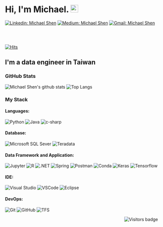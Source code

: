 # Hi, I'm Michael. <img src="https://media.giphy.com/media/hvRJCLFzcasrR4ia7z/giphy.gif" width="25px">


[![Linkedin: Michael Shen](https://img.shields.io/badge/-MichaelShen-blue?style=flat-square&logo=Linkedin&logoColor=white&link=https://www.linkedin.com/in/michael-shen-574b75105/)](https://www.linkedin.com/in/michael-shen-574b75105/)
[![Medium: Michael Shen](https://img.shields.io/badge/-MichaelShen-black?style=flat-square&logo=Medium&logoColor=white&link=https://medium.com/@michael830725)](https://medium.com/@michael830725)
[![Gmail: Michael Shen](https://img.shields.io/badge/Gmail-D14836?style=flat-square&logo=gmail&logoColor=white&link=mailto:michael830725@gmail.com)](mailto:michael830725@gmail.com)

<br>
<br>

[![Hits](https://hits.seeyoufarm.com/api/count/incr/badge.svg?url=https%3A%2F%2Fgithub.com%2FChangSian&count_bg=%2395DFAF&title_bg=%239A9897&icon=python.svg&icon_color=%23FFBCF5&title=HITs%21&edge_flat=false)](https://hits.seeyoufarm.com)


## **I'm a data engineer in Taiwan**
<!--
【Competition】

《2019 autumn E.Sun Bank AI open competition》.  
・Top 1%(15/1366) in 2019 autumn E.Sun Bank AI open predict competition as team members.  
・Won second place in 2019 autumn E.Sun Bank AI open creativity presentation competition.  

《2020 Shopee Code League- series of Kaggle competition in Asia- Pacific(open category, 3000+ teams enrolled)》  
・14th in Sentiment Analysis(NLP task).  
・34th in Product Title Translation(NLP task).  
・38th in Marketing Analytics.  

【Work Experience】. 

・Data Engineer in credit card data.  
1.Front-end web and Back-end database maintaining.   
2.Use ETL tool(SSIS) to preprocess data.  
3.Use MFT system to exchange data with collaborate enterprise.   
4.Calculate cash-back.   
5.Build recommendation list for marketing   
6.Analyze data to track the performance of the marketing campaign. 

・Quantitative customer relationship management intern at Vehicle Biz Mgmt (Shanghai), which is focus on Vehicle industry consulting corporation
-->

### GitHub Stats

![Michael Shen's github stats](https://github-readme-stats.vercel.app/api?username=ChangSian&show_icons=true&theme=great-gatsby)
![Top Langs](https://github-readme-stats.vercel.app/api/top-langs/?username=ChangSian&theme=great-gatsby&layout=compact)




### My Stack

#### Languages:

![Python](https://img.shields.io/badge/Python-FFD43B?style=flat&logo=python&logoColor=blue)
![Java](https://img.shields.io/badge/Java-ED8B00?style=flat&logo=java&logoColor=white)
![c-sharp](https://img.shields.io/badge/C%23-239120?style=flat&logo=c-sharp&logoColor=white)

#### Database:

![Microsoft SQL Sever](https://img.shields.io/badge/Microsoft%20SQL%20Sever-CC2927?style=flat&logo=microsoft%20sql%20server&logoColor=white)
![Teradata](https://img.shields.io/badge/Teradata-E34F26?style=flat&logo=teradata&logoColor=white)

#### Data Framework and Application:

![Jupyter](https://img.shields.io/badge/Jupyter-F37626.svg?&style=flat&logo=Jupyter&logoColor=white)
![R](https://img.shields.io/badge/-R-0175C2?style=flat&logo=R&logoColor=white)
![.NET](https://img.shields.io/badge/.NET-5C2D91?style=flat&logo=dot-net&logoColor=white)
![Spring](https://img.shields.io/badge/Spring-6DB33F?style=flat&logo=spring&logoColor=white)
![Postman](https://img.shields.io/badge/Postman-FF6C37?style=flat&logo=Postman&logoColor=white)
![Conda](https://img.shields.io/badge/Conda-342B029.svg?&style=flat&logo=anaconda&logoColor=white)
![Keras](https://img.shields.io/badge/Keras-CC2927.svg?&style=flat&logo=keras&logoColor=white)
![Tensorflow](https://img.shields.io/badge/Tensorflow-F37626.svg?&style=flat&logo=tensorflow&logoColor=white)


#### IDE:

![Visual Studio](https://img.shields.io/badge/-Visual%20Studio-5C2D91?style=flat&logo=visual-studio&logoColor=white)
![VSCode](https://img.shields.io/badge/-VSCode-007ACC?style=flat&logo=visual-studio-code&logoColor=white)
![Eclipse](https://img.shields.io/badge/Eclipse-2C2255?style=flat&logo=eclipse&logoColor=white)

#### DevOps:

![Git](https://img.shields.io/badge/-Git-F05032?style=flat&logo=git&logoColor=white)
![GitHub](https://img.shields.io/badge/-Github-181717?style=flat&logo=github&logoColor=white)
![TFS](https://img.shields.io/badge/TFS-0089D6?style=flat&logo=TFS&logoColor=white)




<a href="https://visitor-badge.glitch.me">
    <img align="right" src="https://visitor-badge.glitch.me/badge?page_id=ChangSian" alt="Visitors badge" />
 </a>
